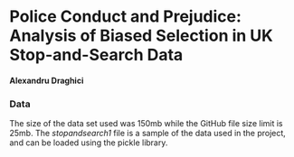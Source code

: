# Police Conduct and Prejudice: Analysis of Biased Selection in UK Stop-and-Search Data
#### Alexandru Draghici

### Data
The size of the data set used was 150mb while the GitHub file size limit is 25mb. 
The _stopandsearch1_ file is a sample of the data used in the project, and can be loaded using the pickle library.


